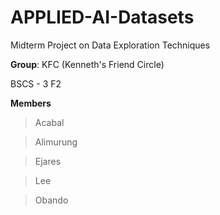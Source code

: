 # APPLIED-AI-Datasets
Midterm Project on Data Exploration Techniques

**Group**: KFC (Kenneth's Friend Circle) 

BSCS - 3 F2 

**Members**

> Acabal

> Alimurung

> Ejares

> Lee

> Obando
